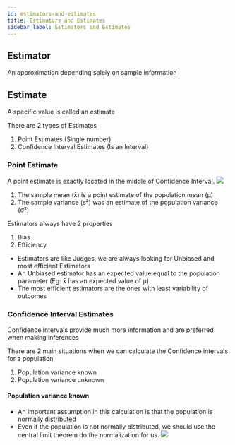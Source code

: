 ```yaml
---
id: estimators-and-estimates
title: Estimators and Estimates
sidebar_label: Estimators and Estimates
---
```


## Estimator
An approximation depending solely on sample information

## Estimate
A specific value is called an estimate

There are 2 types of Estimates
1. Point Estimates (Single number)
2. Confidence Interval Estimates (Is an Interval)

### Point Estimate
A point estimate is exactly located in the middle of Confidence Interval.
![](https://i1.wp.com/itfeature.com/wp-content/uploads/2019/07/ci11.png?w=644&ssl=1)

<!-- Below has a symbol for x bar -->
1. The sample mean (x&#x0304;) is a point estimate of the population mean (&#x03BC;)
2. The sample variance (s&#x00B2;) was an estimate of the population variance (&#x03C3;&#x00B2;)

Estimators always have 2 properties
1. Bias
2. Efficiency

- Estimators are like Judges, we are always looking for Unbiased and most efficient Estimators
- An Unbiased estimator has an expected value equal to the population parameter (Eg: x&#x0304; has an expected
  value of &#x03BC;)
- The most efficient estimators are the ones with least variability of outcomes

### Confidence Interval Estimates
Confidence intervals provide much more information and are preferred when making inferences

There are 2 main situations when we can calculate the Confidence intervals for a population
1. Population variance known
2. Population variance unknown

#### Population variance known
- An important assumption in this calculation is that the population is normally distributed
- Even if the population is not normally distributed, we should use the central limit theorem do the normalization for us.
![](https://images.slideplayer.com/24/7363955/slides/slide_17.jpg)
